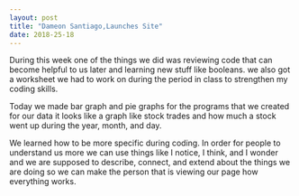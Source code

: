 ```yaml
---
layout: post
title: "Dameon Santiago,Launches Site"
date: 2018-25-18
---
```


During this week one of the things we did was reviewing code that can become helpful to us later and learning new stuff like booleans. we also got a worksheet we had to work on during the period in class to strengthen my coding skills.

Today we made bar graph and pie graphs for the programs that we created for our data it looks like a graph like stock trades and how much a stock went up during the year, month, and day.

We learned how to be more specific during coding. In order for people to understand us more we can use things like I notice, I think, and I wonder and we are supposed to describe, connect, and extend about the things we are doing so we can make the person that is viewing our page how everything works.
